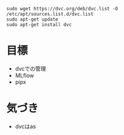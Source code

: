 

```
sudo wget https://dvc.org/deb/dvc.list -O /etc/apt/sources.list.d/dvc.list
sudo apt-get update
sudo apt-get install dvc
```

# 目標

- dvcでの管理
- MLflow
- pipx

# 気づき

- dvcはas